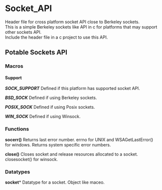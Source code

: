 Socket_API
==========

Header file for cross platform socket API close to Berkeley sockets.   
This is a simple Berkeley sockets like API in c for platforms that may support other sockets API.  
Include the header file in a c project to use this API.  
  
Potable Sockets API
-------------------
  
### Macros
#### Support
**_SOCK_SUPPORT_**   Defined if this platform has supported socket API. 

**_BSD_SOCK_** Defined if using Berkeley sockets.

**_POSIX_SOCK_**  Defined if using Posix sockets.

**_WIN_SOCK_**   Defined if using Winsock.
    
### Functions
**socerr()**   Returns last error number. errno for UNIX and WSAGetLastError() for windows. Returns system specific error numbers.  
  
**close()**   Closes socket and release resources allocated to a socket. closesocket() for winsock.  
  
### Datatypes
  
**socket***   Datatype for a socket. Object like maceo.  
